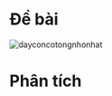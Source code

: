 # Đề bài
![dayconcotongnhonhat](https://github.com/VanHoang110802/Competitive_Programming/assets/108053955/c59ae15a-f330-422e-a250-1efd852790e6)

# Phân tích
